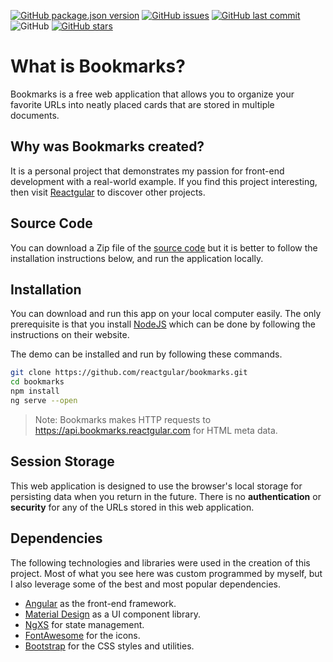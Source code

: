 [![GitHub package.json version](https://img.shields.io/github/package-json/v/reactgular/bookmarks.svg)](https://github.com/reactgular/bookmarks/releases)
[![GitHub issues](https://img.shields.io/github/issues/reactgular/bookmarks.svg)](https://github.com/reactgular/bookmarks/issues) 
[![GitHub last commit](https://img.shields.io/github/last-commit/reactgular/bookmarks.svg)](https://github.com/reactgular/bookmarks/commits/master)
![GitHub](https://img.shields.io/github/license/reactgular/bookmarks.svg)
[![GitHub stars](https://img.shields.io/github/stars/reactgular/bookmarks.svg?style=social)](http://github.com/reactgular/bookmarks)

# What is Bookmarks?

Bookmarks is a free web application that allows you to organize your
favorite URLs into neatly placed cards that are stored in multiple documents.

## Why was Bookmarks created?

It is a personal project that demonstrates my passion for front-end
development with a real-world example. If you find this project interesting, 
then visit [Reactgular](https://reactgular.com) to discover other projects.

## Source Code

You can download a Zip file of the [source code](https://github.com/reactgular/bookmarks/archive/master.zip) but it is better to follow
the installation instructions below, and run the application locally. 

## Installation

You can download and run this app on your local computer easily. The only 
prerequisite is that you install [NodeJS](https://nodejs.org/) which can 
be done by following the instructions on their website.

The demo can be installed and run by following these commands.

```bash
git clone https://github.com/reactgular/bookmarks.git
cd bookmarks
npm install
ng serve --open
```

> Note: Bookmarks makes HTTP requests to https://api.bookmarks.reactgular.com for HTML meta data.

## Session Storage

This web application is designed to use the browser's local storage for persisting
data when you return in the future. There is no **authentication** or **security**
for any of the URLs stored in this web application.  

## Dependencies

The following technologies and libraries were used in the creation of this project.
Most of what you see here was custom programmed by myself, but I also leverage some
of the best and most popular dependencies.

- [Angular](https://angular.io) as the front-end framework.
- [Material Design](https://material.angular.io) as a UI component library.
- [NgXS](https://ngxs.gitbook.io/ngxs/) for state management.
- [FontAwesome](https://fontawesome.com/icons) for the icons.
- [Bootstrap](https://getbootstrap.com/) for the CSS styles and utilities.
